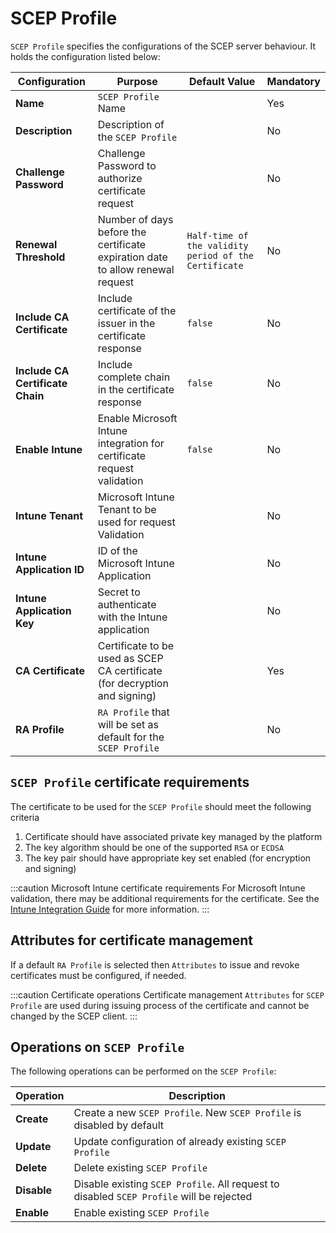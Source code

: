 # SCEP Profile

`SCEP Profile` specifies the configurations of the SCEP server behaviour. It holds the configuration listed below:

| Configuration                    | Purpose                                                                        | Default Value                                         | Mandatory                                     |
|----------------------------------|--------------------------------------------------------------------------------|-------------------------------------------------------|-----------------------------------------------|
| **Name**                         | `SCEP Profile` Name                                                            |                                                       | <span class="badge badge--success">Yes</span> |
| **Description**                  | Description of the `SCEP Profile`                                              |                                                       | <span class="badge badge--danger">No</span>   |
| **Challenge Password**           | Challenge Password to authorize certificate request                            |                                                       | <span class="badge badge--danger">No</span>   |
| **Renewal Threshold**            | Number of days before the certificate expiration date to allow renewal request | `Half-time of the validity period of the Certificate` | <span class="badge badge--danger">No</span>   |
| **Include CA Certificate**       | Include certificate of the issuer in the certificate response                  | `false`                                               | <span class="badge badge--danger">No</span>   |
| **Include CA Certificate Chain** | Include complete chain in the certificate response                             | `false`                                               | <span class="badge badge--danger">No</span>   |
| **Enable Intune**                | Enable Microsoft Intune integration for certificate request validation         | `false`                                               | <span class="badge badge--danger">No</span>   |
| **Intune Tenant**                | Microsoft Intune Tenant to be used for request Validation                      |                                                       | <span class="badge badge--danger">No</span>   |
| **Intune Application ID**        | ID of the Microsoft Intune Application                                         |                                                       | <span class="badge badge--danger">No</span>   |
| **Intune Application Key**       | Secret to authenticate with the Intune application                             |                                                       | <span class="badge badge--danger">No</span>   |
| **CA Certificate**               | Certificate to be used as SCEP CA certificate (for decryption and signing)     |                                                       | <span class="badge badge--success">Yes</span> |
| **RA Profile**                   | `RA Profile` that will be set as default for the `SCEP Profile`                |                                                       | <span class="badge badge--danger">No</span>   |

## `SCEP Profile` certificate requirements

The certificate to be used for the `SCEP Profile` should meet the following criteria

1. Certificate should have associated private key managed by the platform
2. The key algorithm should be one of the supported `RSA` or `ECDSA`
3. The key pair should have appropriate key set enabled (for encryption and signing)

:::caution Microsoft Intune certificate requirements
For Microsoft Intune validation, there may be additional requirements for the certificate. See the [Intune Integration Guide](../../integration-guides/intune/overview) for more information.
:::

## Attributes for certificate management

If a default `RA Profile` is selected then `Attributes` to issue and revoke certificates must be configured, if needed.

:::caution Certificate operations
Certificate management `Attributes` for `SCEP Profile` are used during issuing process of the certificate and cannot be changed by the SCEP client.
:::

## Operations on `SCEP Profile`

The following operations can be performed on the `SCEP Profile`:

| Operation   | Description                                                                              |
|-------------|------------------------------------------------------------------------------------------|
| **Create**  | Create a new `SCEP Profile`. New `SCEP Profile` is disabled by default                   |
| **Update**  | Update configuration of already existing `SCEP Profile`                                  |
| **Delete**  | Delete existing `SCEP Profile`                                                           |
| **Disable** | Disable existing `SCEP Profile`. All request to disabled `SCEP Profile` will be rejected |
| **Enable**  | Enable existing `SCEP Profile`                                                           |
